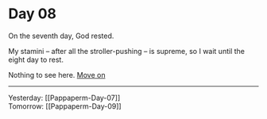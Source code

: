 # Day 08
On the seventh day, God rested.

My stamini – after all the stroller-pushing – is supreme, so I wait until the eight day to rest.

Nothing to see here. [Move on](Pappaperm-Day-09)

---
 
 Yesterday: [[Pappaperm-Day-07]]  
 Tomorrow: [[Pappaperm-Day-09]]  